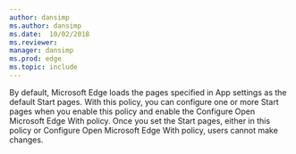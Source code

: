 ```yaml
---
author: dansimp
ms.author: dansimp
ms.date:  10/02/2018
ms.reviewer: 
manager: dansimp
ms.prod: edge
ms.topic: include
---
```


By default, Microsoft Edge loads the pages specified in App settings as the default Start pages.  With this policy, you can configure one or more Start pages when you enable this policy and enable the Configure Open Microsoft Edge With policy. Once you set the Start pages, either in this policy or Configure Open Microsoft Edge With policy, users cannot make changes. 
